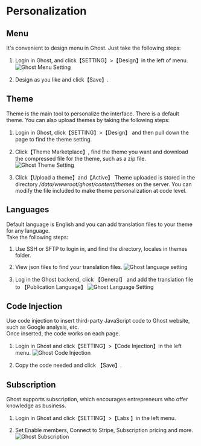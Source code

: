 # Personalization

## Menu

It's convenient to design menu in Ghost. Just take the following steps:

1. Login in Ghost, and click【SETTING】>【Design】in the left of menu.
  ![Ghost Menu Setting](https://libs.websoft9.com/Websoft9/DocsPicture/en/ghost/ghost-setmenus-websoft9.png)

2. Design as you like and click【Save】.

## Theme

Theme is the main tool to personalize the interface. There is a default theme. You can also upload themes by taking the following steps:

1. Login in Ghost, click【SETTING】>【Design】 and then pull down the page to find the theme setting.

2. Click【Theme Marketplace】, find the theme you want and download the compressed file for the theme, such as a zip file.
  ![Ghost Theme Setting](https://libs.websoft9.com/Websoft9/DocsPicture/en/ghost/ghost-setthemes-websoft9.png)

3. Click【Upload a theme】and【Active】
  Theme uploaded is stored in the directory */data/wwwroot/ghost/content/themes* on the server. You can modify the file included to make theme personalization at code level.

## Languages

Default language is English and you can add translation files to your theme for any language.  
Take the following steps:

1. Use SSH or SFTP to login in, and find the directory, locales in themes folder.

2. View json files to find your translation files.
![Ghost language setting](https://libs.websoft9.com/Websoft9/DocsPicture/en/ghost/ghost-listalllanguages-websoft9.png)

3. Log in the Ghost backend, click 【General】 and add the translation file to 【Publication Language】
![Ghost Language Setting](https://libs.websoft9.com/Websoft9/DocsPicture/en/ghost/ghost-setzhhans-websoft9.png)

## Code Injection

Use code injection to insert third-party JavaScript code to Ghost website, such as Google analysis, etc.  
Once inserted, the code works on each page.

1. Login in Ghost and click【SETTING】>【Code Injection】in the left menu.
![Ghost Code Injection](https://libs.websoft9.com/Websoft9/DocsPicture/en/ghost/ghost-codeinjection-websoft9.png)

2. Copy the code needed and click 【Save】.

## Subscription

Ghost supports subscription, which encourages entrepreneurs who offer knowledge as business.

1. Login in Ghost and click【SETTING】>【Labs 】in the left menu.

2. Set Enable members, Connect to Stripe, Subscription pricing and more.
  ![Ghost Subscription](https://libs.websoft9.com/Websoft9/DocsPicture/en/ghost/ghost-setsubs-websoft9.png)  